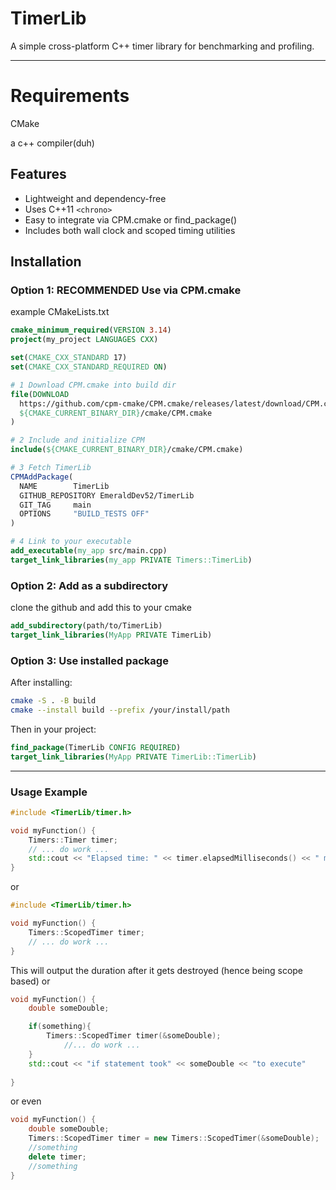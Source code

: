 TimerLib
========

A simple cross-platform C++ timer library for benchmarking and profiling.

---
Requirements
=========
CMake

a c++ compiler(duh)

Features
--------
- Lightweight and dependency-free
- Uses C++11 `<chrono>`
- Easy to integrate via CPM.cmake or find_package()
- Includes both wall clock and scoped timing utilities


Installation
---------------

### Option 1: RECOMMENDED Use via CPM.cmake

example CMakeLists.txt
```cmake
cmake_minimum_required(VERSION 3.14)
project(my_project LANGUAGES CXX)

set(CMAKE_CXX_STANDARD 17)
set(CMAKE_CXX_STANDARD_REQUIRED ON)

# 1 Download CPM.cmake into build dir
file(DOWNLOAD
  https://github.com/cpm-cmake/CPM.cmake/releases/latest/download/CPM.cmake
  ${CMAKE_CURRENT_BINARY_DIR}/cmake/CPM.cmake
)

# 2 Include and initialize CPM
include(${CMAKE_CURRENT_BINARY_DIR}/cmake/CPM.cmake)

# 3 Fetch TimerLib
CPMAddPackage(
  NAME        TimerLib
  GITHUB_REPOSITORY EmeraldDev52/TimerLib
  GIT_TAG     main
  OPTIONS     "BUILD_TESTS OFF"
)

# 4 Link to your executable
add_executable(my_app src/main.cpp)
target_link_libraries(my_app PRIVATE Timers::TimerLib)
```
### Option 2: Add as a subdirectory
clone the github and add this to your cmake

```cmake
add_subdirectory(path/to/TimerLib)
target_link_libraries(MyApp PRIVATE TimerLib)
```

### Option 3: Use installed package

After installing:
```bash
cmake -S . -B build
cmake --install build --prefix /your/install/path
```
Then in your project:
```cmake
find_package(TimerLib CONFIG REQUIRED)
target_link_libraries(MyApp PRIVATE TimerLib::TimerLib)
```
---
### Usage Example
```cpp
#include <TimerLib/timer.h>

void myFunction() {
    Timers::Timer timer;
    // ... do work ...
    std::cout << "Elapsed time: " << timer.elapsedMilliseconds() << " ms\n";
}
```
or
```cpp
#include <TimerLib/timer.h>

void myFunction() {
    Timers::ScopedTimer timer;
    // ... do work ...
} 
```
This will output the duration after it gets destroyed (hence being scope based) 
or
```cpp
void myFunction() {
    double someDouble;

    if(something){
	    Timers::ScopedTimer timer(&someDouble);
			//... do work ...        
    }
    std::cout << "if statement took" << someDouble << "to execute"
    
} 
```
or even
```cpp
void myFunction() {
    double someDouble;
    Timers::ScopedTimer timer = new Timers::ScopedTimer(&someDouble);
    //something
    delete timer; 
    //something
} 

